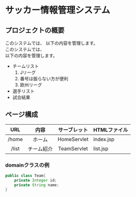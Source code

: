 # サッカー情報管理システム
## プロジェクトの概要
このシステムでは、
以下の内容を管理します。<br>
このシステムでは、<br>以下の内容を管理します。

- チームリスト
    1. Jリーグ
    1. 番号は振らない方が便利
    1. 欧州リーグ
- 選手リスト
- 試合結果

## ページ構成
| URL | 内容 | サーブレット | HTMLファイル |
|:-----:|:-----:|:-----------:|:-------------|
|/home|ホーム|HomeServlet|index.jsp|
|/list| チーム紹介| TeamServlet|list.jsp|


### domainクラスの例
```java
public class Team{
    private Integer id;
    private String name;
}

```